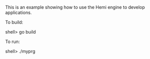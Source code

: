 This is an example showing how to use the Hemi engine to develop applications.

To build:

  shell> go build

To run:

  shell> ./myprg
